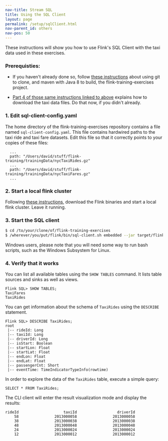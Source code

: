 ```yaml
---
nav-title: Stream SQL
title: Using the SQL Client
layout: page
permalink: /setup/sqlClient.html
nav-parent_id: others
nav-pos: 50
---
```


These instructions will show you how to use Flink's SQL Client with the taxi data used in these exercises.

### Prerequisties:

* If you haven't already done so, follow [these instructions]({{site.baseurl}}/devEnvSetup.html) about using git to clone, and maven with Java 8 to build, the flink-training-exercises project.

* [Part 4 of those same instructions linked to above]({{site.baseurl}}/devEnvSetup.html) explains how to download the taxi data files. Do that now, if you didn't already.

### 1. Edit sql-client-config.yaml

The home directory of the flink-training-exercises repository contains a file named `sql-client-config.yaml`. This file contains hardwired paths to the taxi ride and taxi fare datasets. Edit this file so that it correctly points to your copies of these files:

      ...
      path: "/Users/david/stuff/flink-training/trainingData/nycTaxiRides.gz"
      ...
      path: "/Users/david/stuff/flink-training/trainingData/nycTaxiFares.gz"
      ...

### 2. Start a local flink cluster

Following [these instructions]({{site.baseurl}}/setup/localCluster.html), download the Flink binaries and start a local flink cluster. Leave it running.

### 3. Start the SQL client

~~~bash
$ cd /to/your/clone/of/flink-training-exercises
$ /wherever/you/put/flink/bin/sql-client.sh embedded --jar target/flink-training-exercises-{{site.exercises-version}}.jar -e sql-client-config.yaml
~~~

<div class="alert alert-info">
Windows users, please note that you will need some way to run bash scripts, such as the Windows Subsystem for Linux.
</div>

### 4. Verify that it works

You can list all available tables using the `SHOW TABLES` command. It lists table sources and sinks as well as views.

    Flink SQL> SHOW TABLES;
	TaxiFares
    TaxiRides

You can get information about the schema of `TaxiRides` using the `DESCRIBE` statement.

    Flink SQL> DESCRIBE TaxiRides;
    root
     |-- rideId: Long
     |-- taxiId: Long
     |-- driverId: Long
     |-- isStart: Boolean
     |-- startLon: Float
     |-- startLat: Float
     |-- endLon: Float
     |-- endLat: Float
     |-- passengerCnt: Short
     |-- eventTime: TimeIndicatorTypeInfo(rowtime)

In order to explore the data of the `TaxiRides` table, execute a simple query:

    SELECT * FROM TaxiRides;

The CLI client will enter the result visualization mode and display the results:

    rideId                    taxiId                  driverId
        58                2013000058                2013000058
        38                2013000038                2013000038
        48                2013000048                2013000048
        24                2013000024                2013000024
        12                2013000012                2013000012

